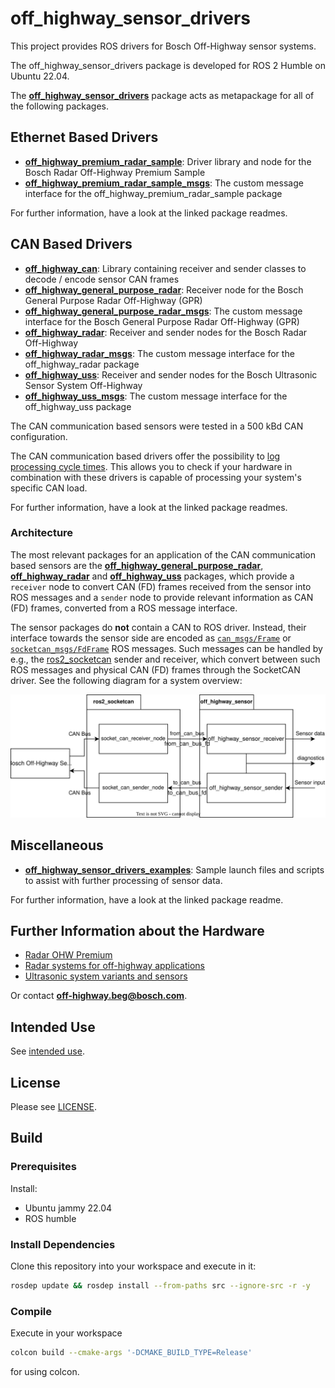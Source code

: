 # off_highway_sensor_drivers

This project provides ROS drivers for Bosch Off-Highway sensor systems.

The off_highway_sensor_drivers package is developed for ROS 2 Humble on Ubuntu 22.04.

The [**off_highway_sensor_drivers**](off_highway_sensor_drivers/package.xml) package acts as
metapackage for all of the following packages.

## Ethernet Based Drivers

- [**off_highway_premium_radar_sample**](off_highway_premium_radar_sample/README.md): Driver library
  and node for the Bosch Radar Off-Highway Premium Sample
- [**off_highway_premium_radar_sample_msgs**](off_highway_premium_radar_sample_msgs/README.md): The
  custom message interface for the off_highway_premium_radar_sample package

For further information, have a look at the linked package readmes.

## CAN Based Drivers

- [**off_highway_can**](off_highway_can/README.md): Library containing receiver and sender
  classes to decode / encode sensor CAN frames
- [**off_highway_general_purpose_radar**](off_highway_general_purpose_radar/README.md): Receiver
  node for the Bosch General Purpose Radar Off-Highway (GPR)
- [**off_highway_general_purpose_radar_msgs**](off_highway_general_purpose_radar_msgs/README.md):
  The custom message interface for the Bosch General Purpose Radar Off-Highway (GPR)
- [**off_highway_radar**](off_highway_radar/README.md): Receiver and sender nodes for the Bosch
  Radar Off-Highway
- [**off_highway_radar_msgs**](off_highway_radar_msgs/README.md): The custom message interface for
  the off_highway_radar package
- [**off_highway_uss**](off_highway_uss/README.md): Receiver and sender nodes for the Bosch
  Ultrasonic Sensor System Off-Highway
- [**off_highway_uss_msgs**](off_highway_uss_msgs/README.md): The custom message interface for the
  off_highway_uss package

The CAN communication based sensors were tested in a 500 kBd CAN configuration.

The CAN communication based drivers offer the possibility to [log processing cycle
times](off_highway_can/README.md). This allows you to check if your hardware in combination with
these drivers is capable of processing your system's specific CAN load.

For further information, have a look at the linked package readmes.

### Architecture

The most relevant packages for an application of the CAN communication based sensors are the
[**off_highway_general_purpose_radar**](off_highway_general_purpose_radar/README.md),
[**off_highway_radar**](off_highway_radar/README.md) and
[**off_highway_uss**](off_highway_uss/README.md) packages, which provide a `receiver` node to
convert CAN (FD) frames received from the sensor into ROS messages and a `sender` node to provide
relevant information as CAN (FD) frames, converted from a ROS message interface.

The sensor packages do **not** contain a CAN to ROS driver. Instead, their interface towards the
sensor side are encoded as
[`can_msgs/Frame`](http://docs.ros.org/en/noetic/api/can_msgs/html/msg/Frame.html) or
[`socketcan_msgs/FdFrame`](https://github.com/autowarefoundation/ros2_socketcan/blob/main/ros2_socketcan_msgs/msg/FdFrame.msg)
ROS messages. Such messages can be handled by e.g., the
[ros2_socketcan](https://github.com/autowarefoundation/ros2_socketcan) sender and receiver, which
convert between such ROS messages and physical CAN (FD) frames through the SocketCAN driver. See the
following diagram for a system overview:

![Sensor Driver Architecture](doc/media/system_setup.drawio.svg "Sensor Driver Architecture")

## Miscellaneous

- [**off_highway_sensor_drivers_examples**](off_highway_sensor_drivers_examples/README.md): Sample
  launch files and scripts to assist with further processing of sensor data.

For further information, have a look at the linked package readme.

## Further Information about the Hardware

- [Radar OHW Premium](https://www.bosch-engineering.com/stories/stories-detailpages/hd-radar.html)
- [Radar systems for off-highway
  applications](https://www.bosch-mobility-solutions.com/en/solutions/assistance-systems/radar-systems-ohw/)
- [Ultrasonic system variants and
  sensors](https://www.bosch-mobility-solutions.com/en/solutions/assistance-systems/ultrasonic-sensor-systems-ohw/)

Or contact
[**off-highway.beg@bosch.com**](mailto:off-highway.beg@bosch.com?subject=off_highway_sensor_drivers%20Hardware%20Question).

## Intended Use

See [intended use](doc/intended_use.md).

## License

Please see [LICENSE](LICENSE).

## Build

### Prerequisites

Install:

- Ubuntu jammy 22.04
- ROS humble

### Install Dependencies

Clone this repository into your workspace and execute in it:

```bash
rosdep update && rosdep install --from-paths src --ignore-src -r -y
```

### Compile

Execute in your workspace

```bash
colcon build --cmake-args '-DCMAKE_BUILD_TYPE=Release'
```

for using colcon.

